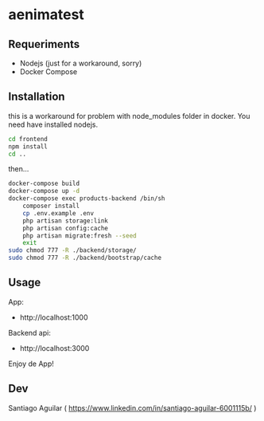 # aenimatest

## Requeriments
- Nodejs (just for a workaround, sorry)
- Docker Compose
## Installation

this is a workaround for problem with node_modules folder in docker. You need have installed nodejs.
```bash
cd frontend
npm install
cd ..
```


then...
```bash
docker-compose build
docker-compose up -d
docker-compose exec products-backend /bin/sh
    composer install
    cp .env.example .env
    php artisan storage:link
    php artisan config:cache
    php artisan migrate:fresh --seed
    exit
sudo chmod 777 -R ./backend/storage/
sudo chmod 777 -R ./backend/bootstrap/cache
```


## Usage

App:
- http://localhost:1000

Backend api:
- http://localhost:3000

Enjoy de App!

## Dev
Santiago Aguilar ( https://www.linkedin.com/in/santiago-aguilar-6001115b/ )